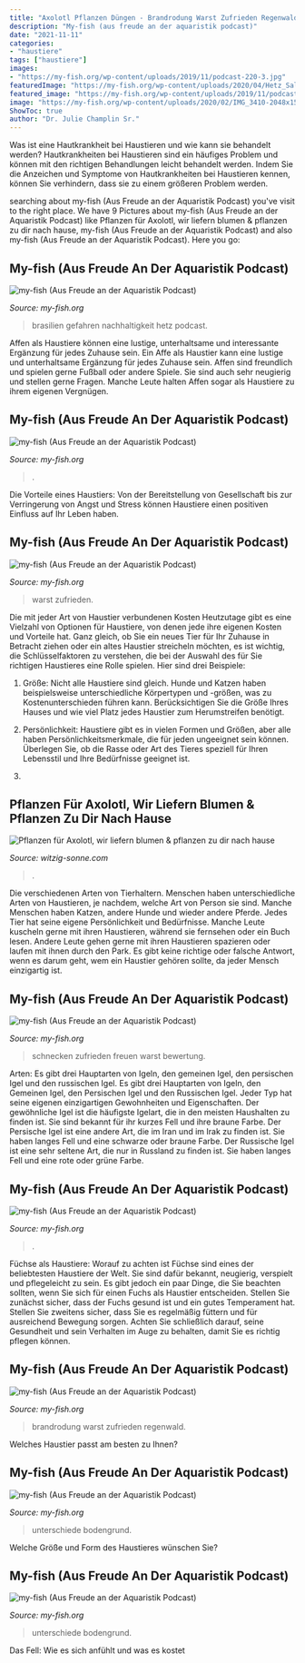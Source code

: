```yaml
---
title: "Axolotl Pflanzen Düngen - Brandrodung Warst Zufrieden Regenwald"
description: "My-fish (aus freude an der aquaristik podcast)"
date: "2021-11-11"
categories:
- "haustiere"
tags: ["haustiere"]
images:
- "https://my-fish.org/wp-content/uploads/2019/11/podcast-220-3.jpg"
featuredImage: "https://my-fish.org/wp-content/uploads/2020/04/Hetz_Salmlernachzucht__D730050.jpg"
featured_image: "https://my-fish.org/wp-content/uploads/2019/11/podcast-220-3.jpg"
image: "https://my-fish.org/wp-content/uploads/2020/02/IMG_3410-2048x1536.jpeg"
ShowToc: true
author: "Dr. Julie Champlin Sr."
---
```



Was ist eine Hautkrankheit bei Haustieren und wie kann sie behandelt werden?
Hautkrankheiten bei Haustieren sind ein häufiges Problem und können mit den richtigen Behandlungen leicht behandelt werden. Indem Sie die Anzeichen und Symptome von Hautkrankheiten bei Haustieren kennen, können Sie verhindern, dass sie zu einem größeren Problem werden.

	

		
searching about my-fish (Aus Freude an der Aquaristik Podcast) you've visit to the right place. We have 9 Pictures about my-fish (Aus Freude an der Aquaristik Podcast) like Pflanzen für Axolotl, wir liefern blumen &amp; pflanzen zu dir nach hause, my-fish (Aus Freude an der Aquaristik Podcast) and also my-fish (Aus Freude an der Aquaristik Podcast). Here you go:
		
    
## My-fish (Aus Freude An Der Aquaristik Podcast)

<img loading=lazy src="https://my-fish.org/wp-content/uploads/2020/04/myfishepisode241-1280x720.jpg" onerror="this.onerror=null;this.src='https://tse4.mm.bing.net/th?id=OIP.dbieZTOjdi6CFizdo8szpQHaEK&amp;pid=15.1';" alt="my-fish (Aus Freude an der Aquaristik Podcast)">

_Source: my-fish.org_

>brasilien gefahren nachhaltigkeit hetz podcast. 

	

Affen als Haustiere können eine lustige, unterhaltsame und interessante Ergänzung für jedes Zuhause sein.
Ein Affe als Haustier kann eine lustige und unterhaltsame Ergänzung für jedes Zuhause sein. Affen sind freundlich und spielen gerne Fußball oder andere Spiele. Sie sind auch sehr neugierig und stellen gerne Fragen. Manche Leute halten Affen sogar als Haustiere zu ihrem eigenen Vergnügen.

    
## My-fish (Aus Freude An Der Aquaristik Podcast)

<img loading=lazy src="https://my-fish.org/wp-content/uploads/2019/11/podcast-220-3.jpg" onerror="this.onerror=null;this.src='https://tse4.mm.bing.net/th?id=OIP.b2RQpIBFNeRTRDsegwCm8QHaEK&amp;pid=15.1';" alt="my-fish (Aus Freude an der Aquaristik Podcast)">

_Source: my-fish.org_

>. 

	

Die Vorteile eines Haustiers: Von der Bereitstellung von Gesellschaft bis zur Verringerung von Angst und Stress können Haustiere einen positiven Einfluss auf Ihr Leben haben.

    
## My-fish (Aus Freude An Der Aquaristik Podcast)

<img loading=lazy src="https://my-fish.org/wp-content/uploads/2020/04/Hetz_Salmlernachzucht__D730050.jpg" onerror="this.onerror=null;this.src='https://tse4.mm.bing.net/th?id=OIP.Bh7cq3zFD7cElhpgo8Rz4wHaET&amp;pid=15.1';" alt="my-fish (Aus Freude an der Aquaristik Podcast)">

_Source: my-fish.org_

>warst zufrieden. 

	

Die mit jeder Art von Haustier verbundenen Kosten
Heutzutage gibt es eine Vielzahl von Optionen für Haustiere, von denen jede ihre eigenen Kosten und Vorteile hat. Ganz gleich, ob Sie ein neues Tier für Ihr Zuhause in Betracht ziehen oder ein altes Haustier streicheln möchten, es ist wichtig, die Schlüsselfaktoren zu verstehen, die bei der Auswahl des für Sie richtigen Haustieres eine Rolle spielen. Hier sind drei Beispiele:
1. Größe: Nicht alle Haustiere sind gleich. Hunde und Katzen haben beispielsweise unterschiedliche Körpertypen und -größen, was zu Kostenunterschieden führen kann. Berücksichtigen Sie die Größe Ihres Hauses und wie viel Platz jedes Haustier zum Herumstreifen benötigt.

2. Persönlichkeit: Haustiere gibt es in vielen Formen und Größen, aber alle haben Persönlichkeitsmerkmale, die für jeden ungeeignet sein können. Überlegen Sie, ob die Rasse oder Art des Tieres speziell für Ihren Lebensstil und Ihre Bedürfnisse geeignet ist.

3.

    
## Pflanzen Für Axolotl, Wir Liefern Blumen &amp; Pflanzen Zu Dir Nach Hause

<img loading=lazy src="https://witzig-sonne.com/dzstwq/2fdpuKrBKevTUvLbcoPfYQHaF2.jpg" onerror="this.onerror=null;this.src='https://tse4.mm.bing.net/th?id=OIP.ZdcEtfhYzcpFBrQz5P8BHwAAAA&amp;pid=15.1';" alt="Pflanzen für Axolotl, wir liefern blumen &amp; pflanzen zu dir nach hause">

_Source: witzig-sonne.com_

>. 

	

Die verschiedenen Arten von Tierhaltern.
Menschen haben unterschiedliche Arten von Haustieren, je nachdem, welche Art von Person sie sind. Manche Menschen haben Katzen, andere Hunde und wieder andere Pferde. Jedes Tier hat seine eigene Persönlichkeit und Bedürfnisse. Manche Leute kuscheln gerne mit ihren Haustieren, während sie fernsehen oder ein Buch lesen. Andere Leute gehen gerne mit ihren Haustieren spazieren oder laufen mit ihnen durch den Park. Es gibt keine richtige oder falsche Antwort, wenn es darum geht, wem ein Haustier gehören sollte, da jeder Mensch einzigartig ist.

    
## My-fish (Aus Freude An Der Aquaristik Podcast)

<img loading=lazy src="https://my-fish.org/wp-content/uploads/2020/04/Hetz_Altamira_Zwischenhälterung_skh_img_phone_20191202_104223-1280x720.jpg" onerror="this.onerror=null;this.src='https://tse4.mm.bing.net/th?id=OIP.MUMf8dUSGozS0F4KHTiOLgHaEK&amp;pid=15.1';" alt="my-fish (Aus Freude an der Aquaristik Podcast)">

_Source: my-fish.org_

>schnecken zufrieden freuen warst bewertung. 

	

Arten: Es gibt drei Hauptarten von Igeln, den gemeinen Igel, den persischen Igel und den russischen Igel.
Es gibt drei Hauptarten von Igeln, den Gemeinen Igel, den Persischen Igel und den Russischen Igel. Jeder Typ hat seine eigenen einzigartigen Gewohnheiten und Eigenschaften. Der gewöhnliche Igel ist die häufigste Igelart, die in den meisten Haushalten zu finden ist. Sie sind bekannt für ihr kurzes Fell und ihre braune Farbe. Der Persische Igel ist eine andere Art, die im Iran und im Irak zu finden ist. Sie haben langes Fell und eine schwarze oder braune Farbe. Der Russische Igel ist eine sehr seltene Art, die nur in Russland zu finden ist. Sie haben langes Fell und eine rote oder grüne Farbe.

    
## My-fish (Aus Freude An Der Aquaristik Podcast)

<img loading=lazy src="https://my-fish.org/wp-content/uploads/2019/12/podcast-225-2.jpg" onerror="this.onerror=null;this.src='https://tse3.mm.bing.net/th?id=OIP.w5SJpzvTCCICGIKetCivpQHaEK&amp;pid=15.1';" alt="my-fish (Aus Freude an der Aquaristik Podcast)">

_Source: my-fish.org_

>. 

	

Füchse als Haustiere: Worauf zu achten ist
Füchse sind eines der beliebtesten Haustiere der Welt. Sie sind dafür bekannt, neugierig, verspielt und pflegeleicht zu sein. Es gibt jedoch ein paar Dinge, die Sie beachten sollten, wenn Sie sich für einen Fuchs als Haustier entscheiden. Stellen Sie zunächst sicher, dass der Fuchs gesund ist und ein gutes Temperament hat. Stellen Sie zweitens sicher, dass Sie es regelmäßig füttern und für ausreichend Bewegung sorgen. Achten Sie schließlich darauf, seine Gesundheit und sein Verhalten im Auge zu behalten, damit Sie es richtig pflegen können.

    
## My-fish (Aus Freude An Der Aquaristik Podcast)

<img loading=lazy src="https://my-fish.org/wp-content/uploads/2020/04/Hetz_Regenwald_Brandrodung_Bolivien_skh_DSC_004855-1624x1080.jpg" onerror="this.onerror=null;this.src='https://tse1.mm.bing.net/th?id=OIP.G7uKrlO1mo0XIPmRHK7TDgHaE7&amp;pid=15.1';" alt="my-fish (Aus Freude an der Aquaristik Podcast)">

_Source: my-fish.org_

>brandrodung warst zufrieden regenwald. 

	

Welches Haustier passt am besten zu Ihnen?

    
## My-fish (Aus Freude An Der Aquaristik Podcast)

<img loading=lazy src="https://my-fish.org/wp-content/uploads/2020/02/IMG_4323-1539x2048.jpeg" onerror="this.onerror=null;this.src='https://tse3.mm.bing.net/th?id=OIP.1Jwpq2TJ8tFnCl1Df9rnBwHaJ2&amp;pid=15.1';" alt="my-fish (Aus Freude an der Aquaristik Podcast)">

_Source: my-fish.org_

>unterschiede bodengrund. 

	

Welche Größe und Form des Haustieres wünschen Sie?

    
## My-fish (Aus Freude An Der Aquaristik Podcast)

<img loading=lazy src="https://my-fish.org/wp-content/uploads/2020/02/IMG_3410-2048x1536.jpeg" onerror="this.onerror=null;this.src='https://tse1.mm.bing.net/th?id=OIP.dPmPpaBi1W63YcnzhNunpwHaFj&amp;pid=15.1';" alt="my-fish (Aus Freude an der Aquaristik Podcast)">

_Source: my-fish.org_

>unterschiede bodengrund. 

	

Das Fell: Wie es sich anfühlt und was es kostet

